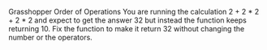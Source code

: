 Grasshopper Order of Operations
You are running the calculation 2 + 2 * 2 + 2 * 2 and expect to get the answer 32 but instead the function keeps returning 10. Fix the function to make it return 32 without changing the number or the operators.
